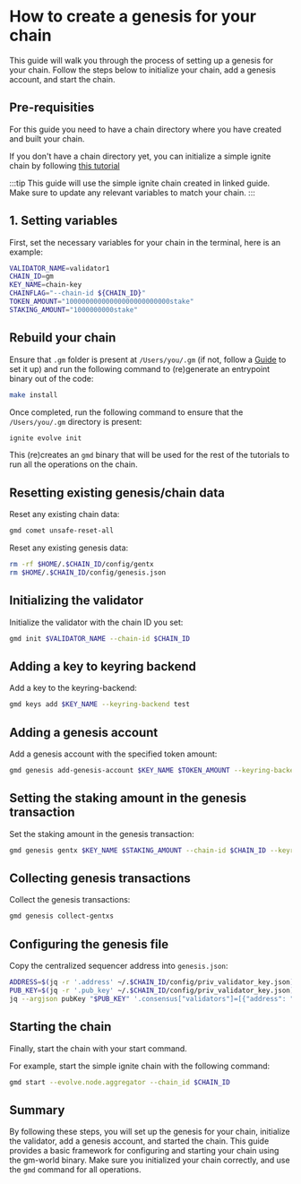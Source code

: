 # How to create a genesis for your chain

This guide will walk you through the process of setting up a genesis for your chain. Follow the steps below to initialize your chain, add a genesis account, and start the chain.

## Pre-requisities

For this guide you need to have a chain directory where you have created and built your chain.

If you don't have a chain directory yet, you can initialize a simple ignite chain by following [this tutorial](/guides/gm-world.md)

:::tip
This guide will use the simple ignite chain created in linked guide. Make sure to update any relevant variables to match your chain.
:::

## 1. Setting variables

First, set the necessary variables for your chain in the terminal, here is an example:

```sh
VALIDATOR_NAME=validator1
CHAIN_ID=gm
KEY_NAME=chain-key
CHAINFLAG="--chain-id ${CHAIN_ID}"
TOKEN_AMOUNT="10000000000000000000000000stake"
STAKING_AMOUNT="1000000000stake"
```

## Rebuild your chain

Ensure that `.gm` folder is present at `/Users/you/.gm` (if not, follow a [Guide](/guides/gm-world.md) to set it up) and run the following command to (re)generate an entrypoint binary out of the code:

```sh
make install
```

Once completed, run the following command to ensure that the `/Users/you/.gm` directory is present:

```sh
ignite evolve init
```

This (re)creates an `gmd` binary that will be used for the rest of the tutorials to run all the operations on the chain.

## Resetting existing genesis/chain data

Reset any existing chain data:

```sh
gmd comet unsafe-reset-all
```

Reset any existing genesis data:

```sh
rm -rf $HOME/.$CHAIN_ID/config/gentx
rm $HOME/.$CHAIN_ID/config/genesis.json
```

## Initializing the validator

Initialize the validator with the chain ID you set:

```sh
gmd init $VALIDATOR_NAME --chain-id $CHAIN_ID
```

## Adding a key to keyring backend

Add a key to the keyring-backend:

```sh
gmd keys add $KEY_NAME --keyring-backend test
```

## Adding a genesis account

Add a genesis account with the specified token amount:

```sh
gmd genesis add-genesis-account $KEY_NAME $TOKEN_AMOUNT --keyring-backend test
```

## Setting the staking amount in the genesis transaction

Set the staking amount in the genesis transaction:

```sh
gmd genesis gentx $KEY_NAME $STAKING_AMOUNT --chain-id $CHAIN_ID --keyring-backend test
```

## Collecting genesis transactions

Collect the genesis transactions:

```sh
gmd genesis collect-gentxs
```

## Configuring the genesis file

Copy the centralized sequencer address into `genesis.json`:

```sh
ADDRESS=$(jq -r '.address' ~/.$CHAIN_ID/config/priv_validator_key.json)
PUB_KEY=$(jq -r '.pub_key' ~/.$CHAIN_ID/config/priv_validator_key.json)
jq --argjson pubKey "$PUB_KEY" '.consensus["validators"]=[{"address": "'$ADDRESS'", "pub_key": $pubKey, "power": "1000", "name": "Evolve Sequencer"}]' ~/.$CHAIN_ID/config/genesis.json > temp.json && mv temp.json ~/.$CHAIN_ID/config/genesis.json
```

## Starting the chain

Finally, start the chain with your start command.

For example, start the simple ignite chain with the following command:

```sh
gmd start --evolve.node.aggregator --chain_id $CHAIN_ID
```

## Summary

By following these steps, you will set up the genesis for your chain, initialize the validator, add a genesis account, and started the chain. This guide provides a basic framework for configuring and starting your chain using the gm-world binary. Make sure you initialized your chain correctly, and use the `gmd` command for all operations.
